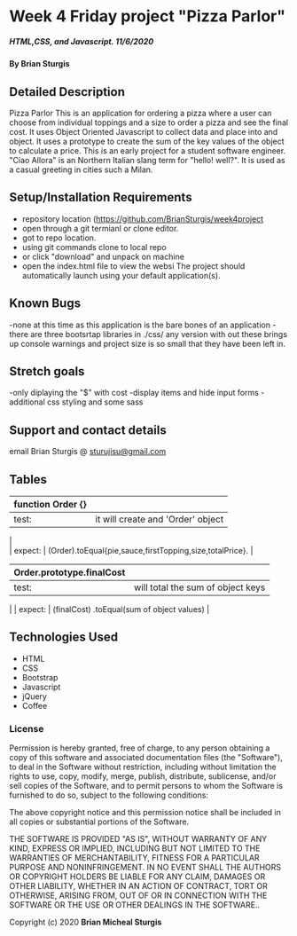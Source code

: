 # Week 4 Friday project "Pizza Parlor"

##### HTML,CSS, and Javascript.   11/6/2020

#### By **Brian Sturgis**


## Detailed Description

Pizza Parlor
This is an application for ordering a pizza where a user can choose from individual toppings and a size to order a pizza and see the final cost.  It uses Object Oriented Javascript to collect data and place into and object.  It uses a prototype to create the sum of the key values of the object to calculate a price.  This is an early project for a student software engineer.  "Ciao Allora" is an Northern Italian slang term for "hello! well?".  It is used as a casual greeting in cities such a Milan.   


## Setup/Installation Requirements
- repository location (https://github.com/BrianSturgis/week4project
- open through a git termianl or clone editor.
- got to repo location.
- using git commands clone to local repo
- or click "download" and unpack on machine
- open the index.html file to view the websi
The project should automatically launch using your default application(s).

## Known Bugs
  -none at this time as this application is the bare bones of an application
  -there are three bootsrtap libraries in ./css/ any version with out these brings up console warnings and project size is so small that they have been left in.  

## Stretch goals
  -only diplaying the "$" with cost
  -display items and hide input forms
  -additional css styling and some sass
  


## Support and contact details
email Brian Sturgis @ <sturujisu@gmail.com>


## Tables

| function Order {}|  |
| ------| -----------|
| test:   | it will create and 'Order' object|
|  
| expect:  | (Order).toEqual{pie,sauce,firstTopping,size,totalPrice}. |



| Order.prototype.finalCost |  |
| ------| -----------|
| test:   | will total the sum of object keys |
| 
| expect:  | (finalCost) .toEqual(sum of object values) |





## Technologies Used
* HTML
* CSS
* Bootstrap
* Javascript
* jQuery
* Coffee
  


### License

Permission is hereby granted, free of charge, to any person obtaining a copy of this software and associated documentation files (the "Software"), to deal in the Software without restriction, including without limitation the rights to use, copy, modify, merge, publish, distribute, sublicense, and/or sell copies of the Software, and to permit persons to whom the Software is furnished to do so, subject to the following conditions:

The above copyright notice and this permission notice shall be included in all copies or substantial portions of the Software.

THE SOFTWARE IS PROVIDED "AS IS", WITHOUT WARRANTY OF ANY KIND, EXPRESS OR IMPLIED, INCLUDING BUT NOT LIMITED TO THE WARRANTIES OF MERCHANTABILITY, FITNESS FOR A PARTICULAR PURPOSE AND NONINFRINGEMENT. IN NO EVENT SHALL THE AUTHORS OR COPYRIGHT HOLDERS BE LIABLE FOR ANY CLAIM, DAMAGES OR OTHER LIABILITY, WHETHER IN AN ACTION OF CONTRACT, TORT OR OTHERWISE, ARISING FROM, OUT OF OR IN CONNECTION WITH THE SOFTWARE OR THE USE OR OTHER DEALINGS IN THE SOFTWARE..



Copyright (c) 2020 **Brian Micheal Sturgis**
